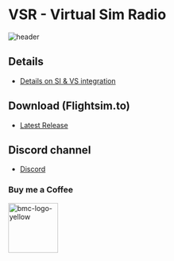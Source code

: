 # VSR - Virtual Sim Radio


![header](https://user-images.githubusercontent.com/4178804/215447464-ea34c0fd-3ea4-48aa-a2db-6bd687268cae.png)

## Details

* <a href="https://si.vsrsoftware.com" target="_blank">Details on SI & VS integration</a>

## Download (Flightsim.to)

* <a href="https://release.vsrsoftware.com" target="_blank">Latest Release</a>

## Discord channel

* <a href="https://discord.gg/AGnazfDwYZ" target="_blank">Discord</a>

### Buy me a Coffee

<a href="https://www.buymeacoffee.com/deltabravozulu" target="_blank"><img width="100" alt="bmc-logo-yellow" src="https://user-images.githubusercontent.com/4178804/178282683-2d1195e1-7582-4ab5-aee3-9b57305e795c.png"></a>






